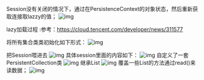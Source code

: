 Session没有关闭的情况下，通过在PersistenceContext的对象状态，然后重新获取连接取lazzy的值；
![img](http://www.jackzhang.cn/spring-data-jpa-guide/images/entity_lazy/1.png)

lazy加载过程 :参考：https://cloud.tencent.com/developer/news/311577

将所有集合类类初始化如下形式：
![img](http://www.jackzhang.cn/spring-data-jpa-guide/images/entity_lazy/2.png)

把Session喂进去
![img](http://www.jackzhang.cn/spring-data-jpa-guide/images/entity_lazy/3.png)
具体session里面的内容如下：
![img](http://www.jackzhang.cn/spring-data-jpa-guide/images/entity_lazy/4.png)
自定义了一套PersistentCollection类
![img](http://www.jackzhang.cn/spring-data-jpa-guide/images/entity_lazy/5.png)
继承List
![img](http://www.jackzhang.cn/spring-data-jpa-guide/images/entity_lazy/6.png)
覆盖一些List的方法通过read()来读数据；
![img](http://www.jackzhang.cn/spring-data-jpa-guide/images/entity_lazy/7.png)